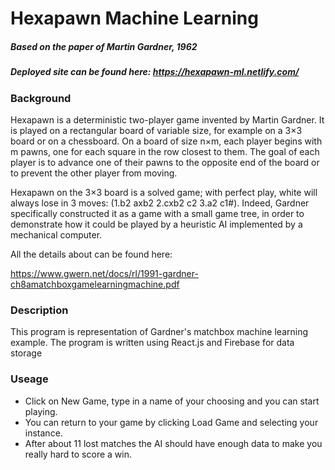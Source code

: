 # Hexapawn Machine Learning
##### Based on the paper of Martin Gardner, 1962
##### Deployed site can be found here: https://hexapawn-ml.netlify.com/

### Background
Hexapawn is a deterministic two-player game invented by Martin Gardner. It is played on a rectangular board of variable size, for example on a 3×3 board or on a chessboard. On a board of size n×m, each player begins with m pawns, one for each square in the row closest to them. The goal of each player is to advance one of their pawns to the opposite end of the board or to prevent the other player from moving.

Hexapawn on the 3×3 board is a solved game; with perfect play, white will always lose in 3 moves: (1.b2 axb2 2.cxb2 c2 3.a2 c1#). Indeed, Gardner specifically constructed it as a game with a small game tree, in order to demonstrate how it could be played by a heuristic AI implemented by a mechanical computer.

All the details about can be found here:

https://www.gwern.net/docs/rl/1991-gardner-ch8amatchboxgamelearningmachine.pdf

### Description

This program is representation of Gardner's matchbox machine learning example. The program is written using React.js and Firebase for data storage

### Useage

- Click on New Game, type in a name of your choosing and you can start playing.
- You can return to your game by clicking Load Game and selecting your instance.
- After about 11 lost matches the AI should have enough data to make you really hard to score a win.
